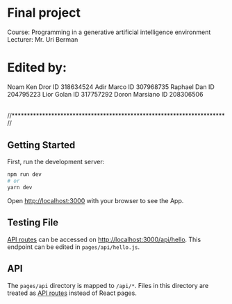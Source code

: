 # Final project
Course: Programming in a generative artificial intelligence environment
Lecturer: Mr. Uri Berman

# Edited by:
Noam Ken Dror ID 318634524
Adir Marco ID 307968735
Raphael Dan ID 204795223
Lior Golan ID 317757292
Doron Marsiano ID 208306506

######
//**********************************************************************//

## Getting Started
First, run the development server:
```bash
npm run dev
# or
yarn dev
```

Open [http://localhost:3000](http://localhost:3000) with your browser to see the App.

## Testing File
[API routes](https://nextjs.org/docs/api-routes/introduction) can be accessed on [http://localhost:3000/api/hello](http://localhost:3000/api/hello). This endpoint can be edited in `pages/api/hello.js`.


## API
The `pages/api` directory is mapped to `/api/*`. Files in this directory are treated as [API routes](https://nextjs.org/docs/api-routes/introduction) instead of React pages.